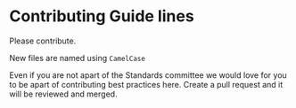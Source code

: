 # Contributing Guide lines 


Please contribute.

New files are named using `CamelCase`

Even if you are not apart of the Standards committee we would love for you to be apart of contributing best practices here. Create a pull request and it will be reviewed and merged.
